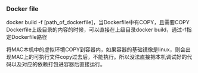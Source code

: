 ### Docker file

docker build -f [path_of_dockerfile]，当Dockerfile中有COPY，且需要COPY Dockerfile上级目录的内容的时候，可以直接在上级目录docker build，通过-f指定Dockerfile路径


将MAC本机中的虚拟环境COPY到容器内，如果容器的基础镜像是linux，则会出现MAC上的可执行文件copy过去后，不能执行。所以没法直接把本机调试好的代码以及对应的依赖打包进容器后直接运行。


